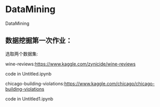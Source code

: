 # DataMining
DataMining

## 数据挖掘第一次作业：

选取两个数据集:

wine-reviews:<https://www.kaggle.com/zynicide/wine-reviews>

code in Untitled.ipynb

chicago-building-violations:<https://www.kaggle.com/chicago/chicago-building-violations>

code in Untitled1.ipynb
